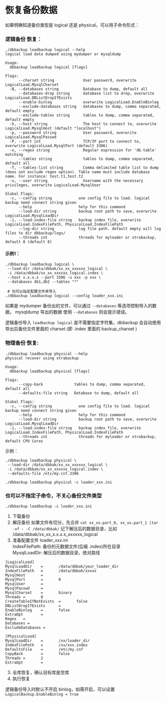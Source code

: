 
# 恢复备份数据
如果明确知道备份类型是 logical 还是 physical，可以用子命令形式：
### 逻辑备份 恢复：
```
./dbbackup loadbackup logical --help
logical load data dumped using mydumper or mysqldump

Usage:
  dbbackup loadbackup logical [flags]

Flags:
      --charset string             User password, overwrite LogicalLoad.MysqlCharset
  -B, --databases string           Database to dump, default all
      --databases-drop string      database list to drop, overwrite LogicalLoad.DBListDropIfExists
      --enable-binlog              overwrite LogicalLoad.EnableBinlog
      --exclude-databases string   databases to dump, comma separated, default empty
      --exclude-tables string      tables to dump, comma separated, default empty
  -h, --host string                The host to connect to, overwrite LogicalLoad.MysqlHost (default "localhost")
  -p, --password string            User password, overwrite LogicalLoad.MysqlPasswd
  -P, --port int                   TCP/IP port to connect to, overwrite LogicalLoad.MysqlPort (default 3306)
  -x, --regex string               Regular expression for 'db.table' matching
      --tables string              tables to dump, comma separated, default all
  -T, --tables-list string         Comma delimited table list to dump (does not exclude regex option). Table name must include database name. For instance: test.t1,test.t2
  -u, --user string                Username with the necessary privileges, overwrite LogicalLoad.MysqlUser

Global Flags:
  -c, --config string            one config file to load. logical backup need connect string given
      --help                     help for this command
      --load-dir string          backup root path to save, overwrite LogicalLoad.MysqlLoadDir
  -i, --load-index-file string   backup index file, overwrite LogicalLoad.IndexFilePath, PhysicalLoad.IndexFilePath
      --log-dir string           log file path. default empty will log files to dir dbbackup/logs/
      --threads int              threads for myloader or xtrabackup, default 8 (default 8)
```

#### 示例1：
```
./dbbackup loadbackup logical \
 --load-dir /data/dbbak/xx_xx_xxxxxx_logical \
 -i /data/dbbak/xx_xx_xxxxxx_logical.index \
 --host x.x.x.x --port 3306 -u xxx -p xxx \
 --databases db1,db2 --tables "*"
 
 # 也可以指定配置文件来导入
./dbbackup loadbackup logical --config loader_xxx.ini
```

如果是 mydumper 备份出的文件，可以通过 `--databases` 等选项控制导入的数据。
mysqldump 导出的数据 使用 `--databases` 则会提示错误。

逻辑备份导入 `loadbackup logical` 是不需要指定字符集，dbbackup 会自动使用导出后备份文件里面的 charset (即 .index 里面的 backup_charset ) 

### 物理备份 恢复:
```
./dbbackup loadbackup physical --help
physical recover using xtrabackup

Usage:
  dbbackup loadbackup physical [flags]

Flags:
      --copy-back              tables to dump, comma separated, default all
      --defaults-file string   Database to dump, default all

Global Flags:
  -c, --config string            one config file to load. logical backup need connect string given
      --help                     help for this command
      --load-dir string          backup root path to save, overwrite LogicalLoad.MysqlLoadDir
  -i, --load-index-file string   backup index file, overwrite LogicalLoad.IndexFilePath, PhysicalLoad.IndexFilePath
      --threads int              threads for myloader or xtrabackup, default CPU Cores
```

示例：
```
./dbbackup loadbackup physical \
 --load-dir /data/dbbak/xx_xx_xxxxxx_logical \
 -i /data/dbbak/xx_xx_xxxxxx_logical.index \
 --defaults-file /etc/my.cnf.3306
 
./dbbackup loadbackup physical -c loader_xxx.ini

```

### 也可以不指定子命令，不关心备份文件类型
```
./dbbackup loadbackup -c loader_xxx.ini
```

1. 下载备份
2. 解压备份
  如果文件有切分，先合并 `cat xx_xx.part_0, xx_xx.part_1 |tar -xf - -C /data/dbbak/`
  记下解压后的数据目录，比如  /data/dbbak/xx_xx_x.x.x.x_xxxxxx_logical
3. 准备配置文件 loader_xxx.ini  
IndexFilePath: 备份的元数据文件(后缀 .index)所在目录  
MysqlLoadDir: 解压后的数据目录，绝对路径  
```
[LogicalLoad]
MysqlLoadDir    =       /data/dbbak/your_loader_dir
IndexFilePath   =       /data/dbbak/xxxxx
MysqlHost       =       
MysqlPort       =       0
MysqlUser       =       
MysqlPasswd     =       
MysqlCharset    =       binary
Threads =       8
CreateTableIfNotExists  =       false
DBListDropIfExists      =       
EnableBinlog    =       false
ExtraOpt        =
Regex   =       
Databases = 
ExcludeDatabases = 

[PhysicalLoad]
MysqlLoadDir    =       /xx/loader_dir
IndexFilePath   =       /xx/xxx.index
DefaultsFile    =       /etc/my.cnf
CopyBack        =       false
Threads =       2
ExtraOpt        =       
```
3. 全库恢复，确认目标库是空库
4. 执行恢复

逻辑备份导入时默认不开启 binlog，如需开启，可以设置 `LogicalBackup.EnableBinlog = true`